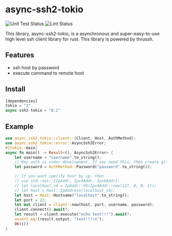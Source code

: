 # async-ssh2-tokio
![Unit Test Status](https://github.com/Miyoshi-Ryota/async-ssh2-tokio/actions/workflows/ci.yml/badge.svg)
![Lint Status](https://github.com/Miyoshi-Ryota/async-ssh2-tokio/actions/workflows/super_lint.yml/badge.svg)

This library, async-ssh2-tokio, is a asynchronous and super-easy-to-use high level ssh client library for rust.
This library is powered by thrussh.

## Features
* ssh host by password
* execute command to remote host

## Install
```rust
[dependencies]
tokio = "1"
async-ssh2-tokio = "0.1"
```
## Example
```rust
use async_ssh2_tokio::client::{Client, Host, AuthMethod};
use async_ssh2_tokio::error::AsyncSsh2Error;
#[tokio::main]
async fn main() -> Result<(), AsyncSsh2Error> {
    let username = "username".to_string();
    // Key auth is under development. If you need this, then create github issue or contribute this.
    let password = AuthMethod::Password("password".to_string());

    // If you want specify host by ip, then
    // use std::net::{IpAddr, Ipv4Addr, Ipv6Addr};
    // let localhost_v4 = IpAddr::V4(Ipv4Addr::new(127, 0, 0, 1));
    // let host = Host::IpAddress(localhost_v4);
    let host = Host::Hostname("localhost".to_string();
    let port = 22;
    let mut client = Client::new(host, port, username, password);
    client.connect().await?;
    let result = client.execute("echo test!!!").await?;
    assert_eq!(result.output, "test!!!\n");
    Ok(())
}
```
